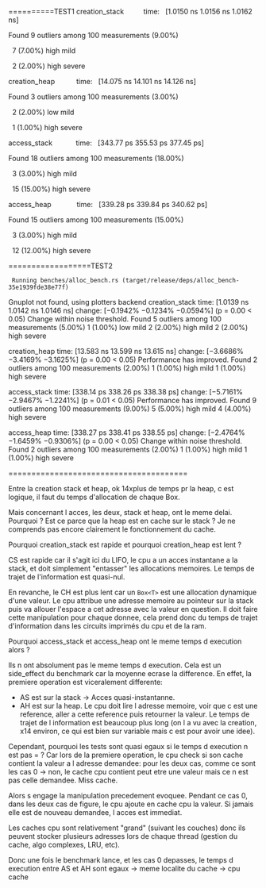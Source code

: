 
==========TEST1
creation_stack          time:   [1.0150 ns 1.0156 ns 1.0162 ns]

Found 9 outliers among 100 measurements (9.00%)

  7 (7.00%) high mild

  2 (2.00%) high severe



creation_heap           time:   [14.075 ns 14.101 ns 14.126 ns]

Found 3 outliers among 100 measurements (3.00%)

  2 (2.00%) low mild

  1 (1.00%) high severe



access_stack            time:   [343.77 ps 355.53 ps 377.45 ps]

Found 18 outliers among 100 measurements (18.00%)

  3 (3.00%) high mild

  15 (15.00%) high severe



access_heap             time:   [339.28 ps 339.84 ps 340.62 ps]

Found 15 outliers among 100 measurements (15.00%)

  3 (3.00%) high mild

  12 (12.00%) high severe


==================TEST2

     Running benches/alloc_bench.rs (target/release/deps/alloc_bench-35e1939fde38e77f)
Gnuplot not found, using plotters backend
creation_stack          time:   [1.0139 ns 1.0142 ns 1.0146 ns]
                        change: [−0.1942% −0.1234% −0.0594%] (p = 0.00 < 0.05)
                        Change within noise threshold.
Found 5 outliers among 100 measurements (5.00%)
  1 (1.00%) low mild
  2 (2.00%) high mild
  2 (2.00%) high severe

creation_heap           time:   [13.583 ns 13.599 ns 13.615 ns]
                        change: [−3.6686% −3.4169% −3.1625%] (p = 0.00 < 0.05)
                        Performance has improved.
Found 2 outliers among 100 measurements (2.00%)
  1 (1.00%) high mild
  1 (1.00%) high severe

access_stack            time:   [338.14 ps 338.26 ps 338.38 ps]
                        change: [−5.7161% −2.9467% −1.2241%] (p = 0.01 < 0.05)
                        Performance has improved.
Found 9 outliers among 100 measurements (9.00%)
  5 (5.00%) high mild
  4 (4.00%) high severe

access_heap             time:   [338.27 ps 338.41 ps 338.55 ps]
                        change: [−2.4764% −1.6459% −0.9306%] (p = 0.00 < 0.05)
                        Change within noise threshold.
Found 2 outliers among 100 measurements (2.00%)
  1 (1.00%) high mild
  1 (1.00%) high severe

  =======================================

Entre la creation stack et heap, ok 14xplus de temps pr la heap, c est logique, il faut 
du temps d'allocation de chaque Box.

Mais concernant l acces, les deux, stack et heap, ont le meme delai. Pourquoi ? Est ce parce que la heap est en cache sur le stack ? Je ne comprends pas encore clairement le fonctionnement du cache.


Pourquoi creation_stack est rapide et pourquoi creation_heap est lent ?

CS est rapide car il s'agit ici du LIFO, le cpu a un acces instantane a la stack, et doit simplement "entasser" les allocations memoires. Le temps de trajet de l'information est quasi-nul.

En revanche, le CH est plus lent car un `Box<T>` est une allocation dynamique d'une valeur. Le cpu attribue une adresse memoire au pointeur sur la stack puis va allouer l'espace a cet adresse avec la valeur en question. Il doit faire cette manipulation pour chaque donnee, cela prend donc du temps de trajet d'information dans les circuits imprimés du cpu et de la ram. 

Pourquoi access_stack et access_heap ont le meme temps d execution alors ?

Ils n ont absolument pas le meme temps d execution.
Cela est un side_effect du benchmark car la moyenne ecrase la difference.
En effet, la premiere operation est viceralement differente: 
 - AS est sur la stack -> Acces quasi-instantanne. 
 - AH est sur la heap. Le cpu doit lire l adresse memoire, voir que c est une reference, aller a cette reference puis retourner la valeur. Le temps de trajet de l information est beaucoup plus long (on l a vu avec la creation, x14 environ, ce qui est bien sur variable mais c est pour avoir une idee).

 Cependant, pourquoi les tests sont quasi egaux si le temps d execution n est pas = ? 
 Car lors de la premiere operation, le cpu check si son cache contient la valeur a l adresse demandee: pour les deux cas, comme ce sont les cas 0 -> non, le cache cpu contient peut etre une valeur mais ce n est pas celle demandee. Miss cache. 
 
 Alors s engage la manipulation precedement evoquee. 
 Pendant ce cas 0, dans les deux cas de figure, le cpu ajoute en cache cpu la valeur. Si jamais elle est de nouveau demandee, l acces est immediat. 

 Les caches cpu sont relativement "grand" (suivant les couches) donc ils peuvent stocker plusieurs adresses lors de chaque thread (gestion du cache, algo complexes, LRU, etc).

 Donc une fois le benchmark lance, et les cas 0 depasses, le temps d execution entre AS et AH sont egaux -> meme localite du cache -> cpu cache

